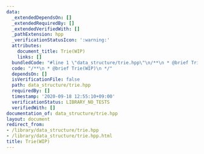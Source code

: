 ```yaml
---
data:
  _extendedDependsOn: []
  _extendedRequiredBy: []
  _extendedVerifiedWith: []
  _pathExtension: hpp
  _verificationStatusIcon: ':warning:'
  attributes:
    document_title: Trie(WIP)
    links: []
  bundledCode: "#line 1 \"data_structure/trie.hpp\"\n/**\n * @brief Trie(WIP)\n */\n"
  code: "/**\n * @brief Trie(WIP)\n */"
  dependsOn: []
  isVerificationFile: false
  path: data_structure/trie.hpp
  requiredBy: []
  timestamp: '2020-09-18 12:55:10+09:00'
  verificationStatus: LIBRARY_NO_TESTS
  verifiedWith: []
documentation_of: data_structure/trie.hpp
layout: document
redirect_from:
- /library/data_structure/trie.hpp
- /library/data_structure/trie.hpp.html
title: Trie(WIP)
---
```


